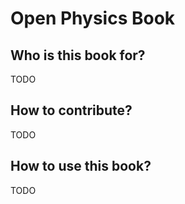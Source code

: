 # Open Physics Book

## Who is this book for?

TODO

## How to contribute?

TODO

## How to use this book?

TODO





